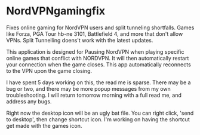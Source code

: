 # NordVPNgamingfix
Fixes online gaming for NordVPN users and split tunneling shortfalls. Games like Forza, PGA Tour hb-ne 3101, Battlefield 4, and more that don't allow VPNs. Split Tunnelling doens't work with the latest updates.  

This application is designed for Pausing NordVPN when playing specific online games that conflict with NORDVPN. It will then automatically restart your connection when the game closes.  This app automatically reconnects to the VPN upon the game closing. 

I have spent 5 days working on this, the read me is sparse. There may be a bug or two, and there may be more popup messages from my own troubleshooting. I will return tomorrow morning with a full read me, and address any bugs. 

Right now the desktop icon will be an ugly bat file. You can right click, 'send to desktop', then change shortcut icon. I'm working on having the shortcut get made with the games icon.

